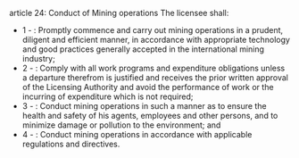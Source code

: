 article 24: Conduct of Mining operations 
The licensee shall: 
<ul>
			<li>1 - : Promptly commence and carry out mining operations in a prudent, diligent and efficient manner, in accordance with appropriate technology and good practices generally accepted in the international mining industry; <ul>
			</ul></li>			<li>2 - : Comply with all work programs and expenditure obligations unless a departure therefrom is justified and receives the prior written approval of the Licensing Authority and avoid the performance of work or the incurring of expenditure which is not required; <ul>
			</ul></li>			<li>3 - : Conduct mining operations in such a manner as to ensure the health and safety of his agents, employees and other persons, and to minimize damage or pollution to the environment; and <ul>
			</ul></li>			<li>4 - : Conduct mining operations in accordance with applicable regulations and directives. <ul>
			</ul></li></ul>